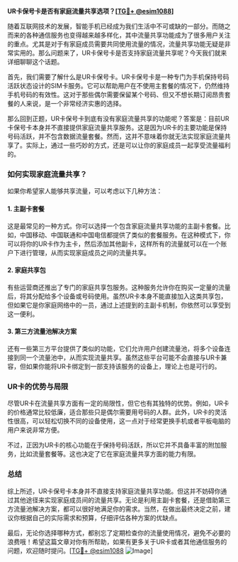 **UR卡保号卡是否有家庭流量共享选项？[[TG💪+ @esim1088](https://t.me/s/esim1088)]**

随着互联网技术的发展，智能手机已经成为我们生活中不可或缺的一部分。而随之而来的各种通信服务也变得越来越多样化，其中流量共享功能成为了很多用户关注的重点。尤其是对于有家庭成员需要共同使用流量的情况，流量共享功能无疑是非常实用的。那么问题来了，UR卡保号卡是否支持家庭流量共享呢？今天我们就来详细聊聊这个话题。

首先，我们需要了解什么是UR卡保号卡。UR卡保号卡是一种专门为手机保持号码活跃状态设计的SIM卡服务。它可以帮助用户在不使用主套餐的情况下，仍然维持手机号码的有效性。这对于那些偶尔需要保留某个号码、但又不想长期订阅昂贵套餐的人来说，是一个非常经济实惠的选择。

那么回到正题，UR卡保号卡到底有没有家庭流量共享的功能呢？答案是：目前UR卡保号卡本身并不直接提供家庭流量共享服务。这是因为UR卡的主要功能是保持号码活跃，并不包含数据流量套餐。然而，这并不意味着你就无法实现家庭流量共享了。实际上，通过一些巧妙的方式，还是可以让你的家庭成员一起享受流量福利的。

### 如何实现家庭流量共享？

如果你希望家人能够共享流量，可以考虑以下几种方法：

#### 1. 主副卡套餐
这是最常见的一种方式。你可以选择一个包含家庭流量共享功能的主副卡套餐。比如，中国移动、中国联通和中国电信都提供了类似的套餐服务。在这种模式下，你可以将你的UR卡作为主卡，然后添加其他副卡，这样所有的流量就可以在一个账户下进行管理，从而实现家庭成员之间的流量共享。

#### 2. 家庭共享包
有些运营商还推出了专门的家庭共享包服务。这种服务允许你在购买一定量的流量后，将其分配给多个设备或号码使用。虽然UR卡本身不能直接加入这类共享包，但如果它是你家庭网络中的一员，通过上述提到的主副卡机制，你依然可以享受到这一便利。

#### 3. 第三方流量池解决方案
还有一些第三方平台提供了类似的功能，它们允许用户创建流量池，将多个设备连接到同一个流量池中，从而实现流量共享。虽然这些平台可能不会直接与UR卡兼容，但如果你能将UR卡绑定到一部支持该服务的设备上，理论上也是可行的。

### UR卡的优势与局限

尽管UR卡在流量共享方面有一定的局限性，但它也有其独特的优势。例如，UR卡的价格通常比较低廉，适合那些只是偶尔需要用号码的人群。此外，UR卡的灵活性很高，可以轻松切换不同的设备使用，这一点对于经常更换手机或者平板电脑的用户来说非常方便。

不过，正因为UR卡的核心功能在于保持号码活跃，所以它并不具备丰富的附加服务，比如流量套餐等。这也决定了它在家庭流量共享方面的能力有限。

### 总结

综上所述，UR卡保号卡本身并不直接支持家庭流量共享功能。但这并不妨碍你通过其他途径来实现家庭成员间的流量共享。无论是利用主副卡套餐，还是借助第三方流量池解决方案，都可以很好地满足你的需求。当然，在做出最终决定之前，建议你根据自己的实际需求和预算，仔细评估各种方案的优缺点。

最后，无论你选择哪种方式，都别忘了定期检查你的流量使用情况，避免不必要的浪费哦！希望这篇文章对你有所帮助，如果有更多关于UR卡或者其他通信服务的问题，欢迎随时提问。[[TG💪+ @esim1088](https://t.me/s/esim1088) ![Image](https://i.postimg.cc/4NQfJmqS/Snipaste-2025-05-13-00-14-12.png)]